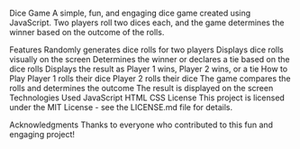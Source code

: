 Dice Game
A simple, fun, and engaging dice game created using JavaScript. Two players roll two dices each, and the game determines the winner based on the outcome of the rolls.

Features
Randomly generates dice rolls for two players
Displays dice rolls visually on the screen
Determines the winner or declares a tie based on the dice rolls
Displays the result as Player 1 wins, Player 2 wins, or a tie
How to Play
Player 1 rolls their dice
Player 2 rolls their dice
The game compares the rolls and determines the outcome
The result is displayed on the screen
Technologies Used
JavaScript
HTML
CSS
License
This project is licensed under the MIT License - see the LICENSE.md file for details.

Acknowledgments
Thanks to everyone who contributed to this fun and engaging project!
